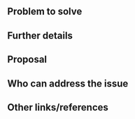<!--

Use this issue template for suggesting new docs or updates to existing docs.
Note: Doc work as part of feature development is covered in the Feature Request template.

-->

## Problem to solve

<!-- Include the following details if necessary:
* What version or feature(s) are affected?
* What docs or doc section are affected? Include links or paths.
* Is there a problem with a specific document, or a feature/process that's not addressed sufficiently in the docs?
* Any other ideas or requests?
-->

## Further details

<!--
* Any concepts, procedures, reference info we could add to make it easier to successfully use GEMSEO?
* Include use cases, benefits, and/or goals for this work.
* If adding content: What audience is it intended for? (What roles and scenarios?)
-->

## Proposal

<!-- Further specifics for how can we solve the problem. -->

## Who can address the issue

<!-- What if any special expertise is required to resolve this issue? -->

## Other links/references

<!-- E.g. related GEMSEO issues/MRs -->
